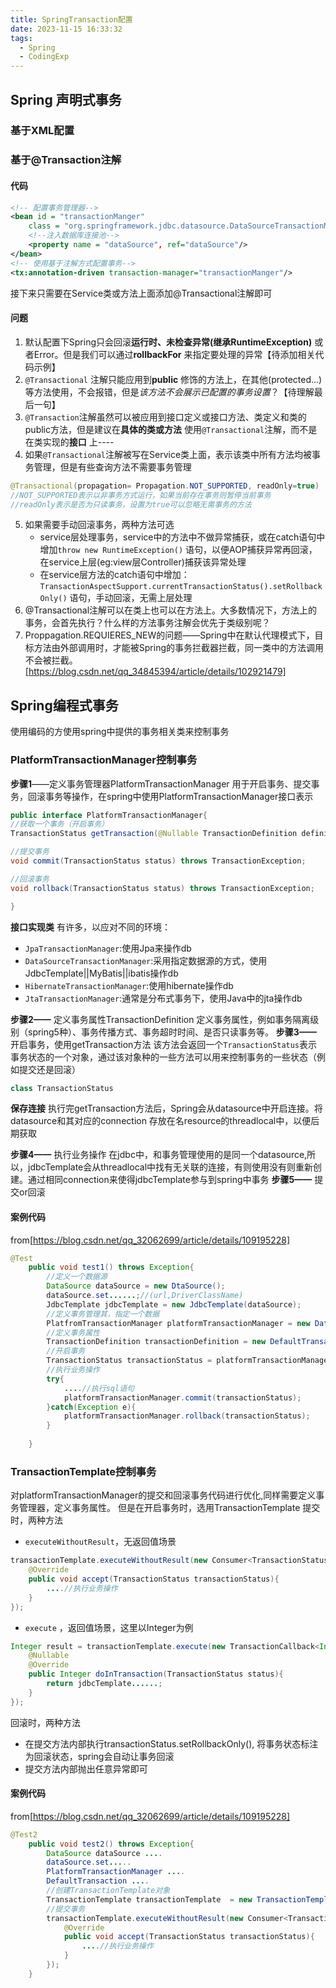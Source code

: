 ```yaml
---
title: SpringTransaction配置
date: 2023-11-15 16:33:32
tags:
  - Spring
  - CodingExp
---
```

## Spring 声明式事务
### 基于XML配置

### 基于@Transaction注解
#### 代码
```xml
<!-- 配置事务管理器-->
<bean id = "transactionManger"
	class = "org.springframework.jdbc.datasource.DataSourceTransactionManager">
	<!--注入数据库连接池-->
	<property name = "dataSource", ref="dataSource"/>
</bean>
<!-- 使用基于注解方式配置事务-->
<tx:annotation-driven transaction-manager="transactionManger"/>
```
接下来只需要在Service类或方法上面添加@Transactional注解即可

#### 问题
1. 默认配置下Spring只会回滚**运行时、未检查异常(继承RuntimeException)** 或者Error。但是我们可以通过**rollbackFor** 来指定要处理的异常【待添加相关代码示例】
2. `@Transactional` 注解只能应用到**public** 修饰的方法上，在其他(protected...)等方法使用，不会报错，但是*该方法不会展示已配置的事务设置*？【待理解最后一句】
3. `@Transaction`注解虽然可以被应用到接口定义或接口方法、类定义和类的public方法，但是建议在**具体的类或方法** 使用`@Transactional`注解，而不是在类实现的**接口** 上----
4. 如果`@Transactional`注解被写在Service类上面，表示该类中所有方法均被事务管理，但是有些查询方法不需要事务管理
```Java
@Transactional(propagation= Propagation.NOT_SUPPORTED, readOnly=true)
//NOT_SUPPORTED表示以非事务方式运行，如果当前存在事务则暂停当前事务
//readOnly表示是否为只读事务，设置为true可以忽略无需事务的方法
```
5. 如果需要手动回滚事务，两种方法可选
	- service层处理事务，service中的方法中不做异常捕获，或在catch语句中增加`throw new RuntimeException()` 语句，以便AOP捕获异常再回滚，在service上层(eg:view层Controller)捕获该异常处理
	- 在service层方法的catch语句中增加：`TransactionAspectSupport.currentTransactionStatus().setRollbackOnly()` 语句，手动回滚，无需上层处理
6. @Transactional注解可以在类上也可以在方法上。大多数情况下，方法上的事务，会首先执行？什么样的方法事务注解会优先于类级别呢？
7. Proppagation.REQUIERES_NEW的问题——Spring中在默认代理模式下，目标方法由外部调用时，才能被Spring的事务拦截器拦截，同一类中的方法调用不会被拦截。[https://blog.csdn.net/qq_34845394/article/details/102921479]
## Spring编程式事务

使用编码的方使用spring中提供的事务相关类来控制事务
### PlatformTransactionManager控制事务
**步骤1**——定义事务管理器PlatformTransactionManager
	用于开启事务、提交事务，回滚事务等操作，在spring中使用PlatformTransactionManager接口表示
```Java
public interface PlatformTransactionManager{
//获取一个事务（开启事务）
TransactionStatus getTransaction(@Nullable TransactionDefinition definition) throws TransactionException;

//提交事务
void commit(TransactionStatus status) throws TransactionException;

//回滚事务
void rollback(TransactionStatus status) throws TransactionException;

}
```
**接口实现类** 有许多，以应对不同的环境：
- `JpaTransactionManager`:使用Jpa来操作db
- `DataSourceTransactionManager`:采用指定数据源的方式，使用JdbcTemplate||MyBatis||ibatis操作db
- `HibernateTransactionManager`:使用hibernate操作db
- `JtaTransactionManager`:通常是分布式事务下，使用Java中的jta操作db

**步骤2——** 定义事务属性TransactionDefinition
	定义事务属性，例如事务隔离级别（spring5种）、事务传播方式、事务超时时间、是否只读事务等。
**步骤3——** 开启事务，使用getTransaction方法
	该方法会返回一个`TransactionStatus`表示事务状态的一个对象，通过该对象种的一些方法可以用来控制事务的一些状态（例如提交还是回滚）
```Java
class TransactionStatus
``` 
**保存连接** 执行完getTransaction方法后，Spring会从datasource中开启连接。将datasource和其对应的connection 存放在名resource的threadlocal中，以便后期获取 
	

**步骤4——** 执行业务操作
	在jdbc中，和事务管理使用的是同一个datasource,所以，jdbcTemplate会从threadlocal中找有无关联的连接，有则使用没有则重新创建。通过相同connection来使得jdbcTemplate参与到spring中事务
**步骤5——** 提交or回滚

#### 案例代码
from[https://blog.csdn.net/qq_32062699/article/details/109195228]
```Java
@Test
	public void test1() throws Exception{
		//定义一个数据源
		DataSource dataSource = new DtaSource();
		dataSource.set......;//(url,DriverClassName)
		JdbcTemplate jdbcTemplate = new JdbcTemplate(dataSource);
		//定义事务管理其，指定一个数据
		PlatfromTransactionManager platformTransactionManager = new DataSourceTransactionManager(dataSource);
		//定义事务属性
		TransactionDefinition transactionDefinition = new DefaultTransactionDefinition();
		//开启事务
		TransactionStatus transactionStatus = platformTransactionManager.getTransaction(transactionDefinition);
		//执行业务操作
		try{
			....//执行sql语句
			platformTransactionManager.commit(transactionStatus);
		}catch(Exception e){
			platformTransactionManager.rollback(transactionStatus);
		}
	
	}
```
### TransactionTemplate控制事务
 对platformTransactionManager的提交和回滚事务代码进行优化,同样需要定义事务管理器，定义事务属性。
 但是在开启事务时，选用TransactionTemplate
 提交时，两种方法
 - `executeWithoutResult`，无返回值场景
```Java
transactionTemplate.executeWithoutResult(new Consumer<TransactionStatus>(){
	@Override
	public void accept(TransactionStatus transactionStatus){
		....//执行业务操作
	}	
});
```
 -  `execute` ，返回值场景，这里以Integer为例
```Java
Integer result = transactionTemplate.execute(new TransactionCallback<Integer>(){
	@Nullable
	@Override
	public Integer doInTransaction(TransactionStatus status){
		return jdbcTemplate......;
	}
});
```


 回滚时，两种方法
 - 在提交方法内部执行transactionStatus.setRollbackOnly(), 将事务状态标注为回滚状态，spring会自动让事务回滚
 - 提交方法内部抛出任意异常即可
#### 案例代码
from[https://blog.csdn.net/qq_32062699/article/details/109195228]

```Java
@Test2
	public void test2() throws Exception{
		DataSource dataSource ....
		dataSource.set.....
		PlatformTransactionManager ....
		DefaultTransaction ....
		//创建TransactionTemplate对象
		TransactionTemplate transactionTemplate  = new TransactionTemplate(platformTransactionManager,transactionDefinition);
		//提交事务
		transactionTemplate.executeWithoutResult(new Consumer<TransactionStatus>(){
			@Override
			public void accept(TransactionStatus transactionStatus){
				....//执行业务操作
			}	
		});
	}
```